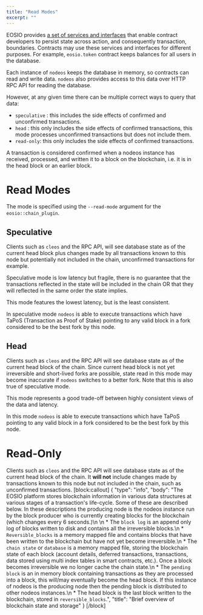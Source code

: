 ```yaml
---
title: "Read Modes"
excerpt: ""
---
```

EOSIO provides [a set of services and interfaces](https://developers.eos.io/eosio-cpp/docs/db-api) that enable contract developers to persist state across action, and consequently transaction, boundaries. Contracts may use these services and interfaces for different purposes. For example, `eosio.token` contract keeps balances for all users in the database.

Each instance of `nodeos` keeps the database in memory, so contracts can read and write data.   `nodeos` also provides access to this data over HTTP RPC API for reading the database.

However, at any given time there can be multiple correct ways to query that data: 
- `speculative` : this includes the side effects of confirmed and unconfirmed transactions.
- `head` : this only includes the side effects of confirmed transactions, this mode processes unconfirmed transactions but does not include them.
- `read-only`: this only includes the side effects of confirmed transactions.

A transaction is considered confirmed when a nodeos instance has received, processed, and written it to a block on the blockchain, i.e. it is in the head block or an earlier block.
 
# Read Modes

The mode is specified using the `--read-mode` argument for the `eosio::chain_plugin`.

## Speculative

Clients such as `cleos` and the RPC API, will see database state as of the current head block plus changes made by all transactions known to this node but potentially not included in the chain, unconfirmed transactions for example. 

Speculative mode is low latency but fragile, there is no guarantee that the transactions reflected in the state will be included in the chain OR that they will reflected in the same order the state implies.  

This mode features the lowest latency, but is the least consistent. 

In speculative mode `nodeos` is able to execute transactions which have TaPoS (Transaction as Proof of Stake) pointing to any valid block in a fork considered to be the best fork by this node.

## Head

Clients such as `cleos` and the RPC API will see database state as of the current head block of the chain.  Since current head block is not yet irreversible and short-lived forks are possible, state read in this mode may become inaccurate  if `nodeos` switches to a better fork.  Note that this is also true of speculative mode.  

This mode represents a good trade-off between highly consistent views of the data and latency.

In this mode `nodeos` is able to execute transactions which have TaPoS pointing to any valid block in a fork considered to be the best fork by this node.

# Read-Only

Clients such as `cleos` and the RPC API will see database state as of the current head block of the chain. It **will not** include changes made by transactions known to this node but not included in the chain, such as unconfirmed transactions.
[block:callout]
{
  "type": "info",
  "body": "The EOSIO platform stores blockchain information in various data structures at various stages of a transaction's life-cycle. Some of these are described below. In these descriptions the producing node is the nodeos instance run by the block producer who is currently creating blocks for the blockchain (which changes every 6 seconds.)\n \n  * The `block log` is an append only log of blocks written to disk and contains all the irreversible blocks.\n  * `Reversible_blocks` is a memory mapped file and contains blocks that have been written to the blockchain but have not yet become irreversible.\n  * The `chain state` or `database` is a memory mapped file, storing the blockchain state of each block (account details, deferred transactions, transactions, data stored using multi index tables in smart contracts, etc.).  Once a block becomes irreversible we no longer cache the chain state.\n  * The `pending block` is an in memory block containing transactions as they are processed into a block, this will/may eventually become the head block. If this instance of nodeos is the producing node then the pending block is distributed to other nodeos instances.\n  * The head block is the last block written to the blockchain, stored in `reversible_blocks`.",
  "title": "Brief overview of blockchain state and storage"
}
[/block]